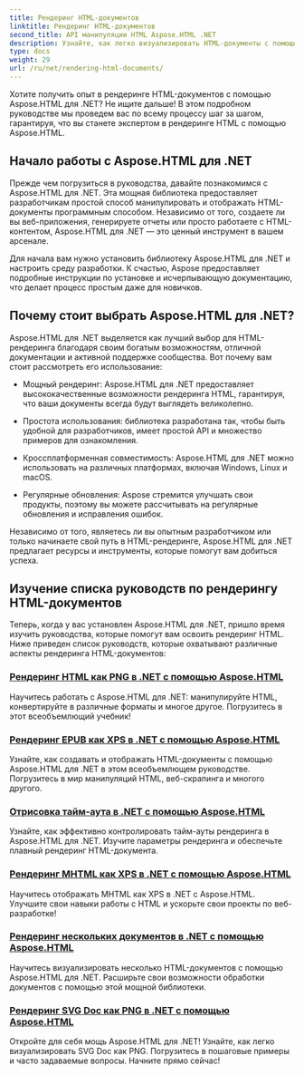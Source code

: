 ```yaml
---
title: Рендеринг HTML-документов
linktitle: Рендеринг HTML-документов
second_title: API манипуляции HTML Aspose.HTML .NET
description: Узнайте, как легко визуализировать HTML-документы с помощью учебных пособий Aspose.HTML для .NET. Изучите полный список учебных пособий, чтобы освоить визуализацию HTML.
type: docs
weight: 29
url: /ru/net/rendering-html-documents/
---
```


Хотите получить опыт в рендеринге HTML-документов с помощью Aspose.HTML для .NET? Не ищите дальше! В этом подробном руководстве мы проведем вас по всему процессу шаг за шагом, гарантируя, что вы станете экспертом в рендеринге HTML с помощью Aspose.HTML.

## Начало работы с Aspose.HTML для .NET

Прежде чем погрузиться в руководства, давайте познакомимся с Aspose.HTML для .NET. Эта мощная библиотека предоставляет разработчикам простой способ манипулировать и отображать HTML-документы программным способом. Независимо от того, создаете ли вы веб-приложения, генерируете отчеты или просто работаете с HTML-контентом, Aspose.HTML для .NET — это ценный инструмент в вашем арсенале.

Для начала вам нужно установить библиотеку Aspose.HTML для .NET и настроить среду разработки. К счастью, Aspose предоставляет подробные инструкции по установке и исчерпывающую документацию, что делает процесс простым даже для новичков.

## Почему стоит выбрать Aspose.HTML для .NET?

Aspose.HTML для .NET выделяется как лучший выбор для HTML-рендеринга благодаря своим богатым возможностям, отличной документации и активной поддержке сообщества. Вот почему вам стоит рассмотреть его использование:

- Мощный рендеринг: Aspose.HTML для .NET предоставляет высококачественные возможности рендеринга HTML, гарантируя, что ваши документы всегда будут выглядеть великолепно.

- Простота использования: библиотека разработана так, чтобы быть удобной для разработчиков, имеет простой API и множество примеров для ознакомления.

- Кроссплатформенная совместимость: Aspose.HTML для .NET можно использовать на различных платформах, включая Windows, Linux и macOS.

- Регулярные обновления: Aspose стремится улучшать свои продукты, поэтому вы можете рассчитывать на регулярные обновления и исправления ошибок.

Независимо от того, являетесь ли вы опытным разработчиком или только начинаете свой путь в HTML-рендеринге, Aspose.HTML для .NET предлагает ресурсы и инструменты, которые помогут вам добиться успеха.

## Изучение списка руководств по рендерингу HTML-документов

Теперь, когда у вас установлен Aspose.HTML для .NET, пришло время изучить руководства, которые помогут вам освоить рендеринг HTML. Ниже приведен список руководств, которые охватывают различные аспекты рендеринга HTML-документов:

### [Рендеринг HTML как PNG в .NET с помощью Aspose.HTML](./render-html-as-png/)
Научитесь работать с Aspose.HTML для .NET: манипулируйте HTML, конвертируйте в различные форматы и многое другое. Погрузитесь в этот всеобъемлющий учебник!
### [Рендеринг EPUB как XPS в .NET с помощью Aspose.HTML](./render-epub-as-xps/)
Узнайте, как создавать и отображать HTML-документы с помощью Aspose.HTML для .NET в этом всеобъемлющем руководстве. Погрузитесь в мир манипуляций HTML, веб-скрапинга и многого другого.
### [Отрисовка тайм-аута в .NET с помощью Aspose.HTML](./rendering-timeout/)
Узнайте, как эффективно контролировать тайм-ауты рендеринга в Aspose.HTML для .NET. Изучите параметры рендеринга и обеспечьте плавный рендеринг HTML-документа.
### [Рендеринг MHTML как XPS в .NET с помощью Aspose.HTML](./render-mhtml-as-xps/)
 Научитесь отображать MHTML как XPS в .NET с Aspose.HTML. Улучшите свои навыки работы с HTML и ускорьте свои проекты по веб-разработке!
### [Рендеринг нескольких документов в .NET с помощью Aspose.HTML](./render-multiple-documents/)
Научитесь визуализировать несколько HTML-документов с помощью Aspose.HTML для .NET. Расширьте свои возможности обработки документов с помощью этой мощной библиотеки.
### [Рендеринг SVG Doc как PNG в .NET с помощью Aspose.HTML](./render-svg-doc-as-png/)
Откройте для себя мощь Aspose.HTML для .NET! Узнайте, как легко визуализировать SVG Doc как PNG. Погрузитесь в пошаговые примеры и часто задаваемые вопросы. Начните прямо сейчас!